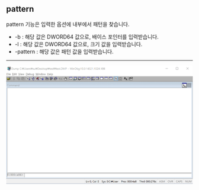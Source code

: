 pattern
-------
pattern 기능은 입력한 옵션에 내부에서 패턴을 찾습니다.
* -b : 해당 값은 DWORD64 값으로, 배이스 포인터를 입력받습니다.
* -l : 해당 값은 DWORD64 값으로, 크기 값을 입력받습니다.
* -pattern : 해당 값은 패턴 값을 입력받습니다.
---
![](../img/pattern.gif)